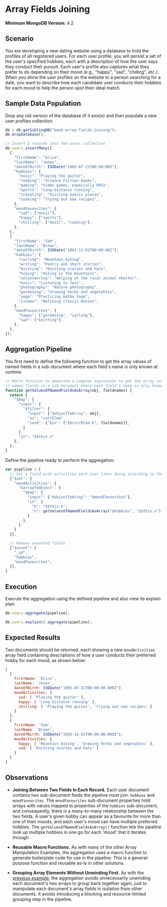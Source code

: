 # Array Fields Joining

__Minimum MongoDB Version:__ 4.2


## Scenario

You are developing a new dating website using a database to hold the profiles of all registered users. For each user profile, you will persist a set of the user's specified hobbies, each with a description of how the user says they conduct their pursuit. Each user's profile also captures what they prefer to do depending on their mood (e.g., "happy", "sad", "chilling", etc.). When you show the user profiles on the website to a person searching for a date, you want to describe how each candidate user conducts their hobbies for each mood to help the person spot their ideal match.

## Sample Data Population

Drop any old version of the database (if it exists) and then populate a new user profiles collection:

```javascript
db = db.getSiblingDB("book-array-fields-joining");
db.dropDatabase();

// Insert 2 records into the users collection
db.users.insertMany([
  {
    "firstName": "Alice",
    "lastName": "Jones",
    "dateOfBirth": ISODate("1985-07-21T00:00:00Z"),
    "hobbies": {
      "music": "Playing the guitar",
      "reading": "Science Fiction books",
      "gaming": "Video games, especially RPGs",
      "sports": "Long-distance running",
      "traveling": "Visiting exotic places",
      "cooking": "Trying out new recipes",
    },      
    "moodFavourites": {
      "sad": ["music"],
      "happy": ["sports"],
      "chilling": ["music", "cooking"],
    },
  },
  {
    "firstName": "Sam",
    "lastName": "Brown",
    "dateOfBirth": ISODate("1993-12-01T00:00:00Z"),
    "hobbies": {
      "cycling": "Mountain biking",
      "writing": "Poetry and short stories",
      "knitting": "Knitting scarves and hats",
      "hiking": "Hiking in the mountains",
      "volunteering": "Helping at the local animal shelter",
      "music": "Listening to Jazz",
      "photography": "Nature photography",
      "gardening": "Growing herbs and vegetables",
      "yoga": "Practicing Hatha Yoga",
      "cinema": "Watching classic movies",
    },
    "moodFavourites": {
      "happy": ["gardening", "cycling"],
      "sad": ["knitting"],
    },
  },
]);
```


## Aggregation Pipeline

You first need to define the following function to get the array values of named fields in a sub-document where each field's name is only known at runtime:

```javascript
// Macro function to generate a complex expression to get the array values of
// named fields in a sub-document where each field's name is only known at runtime 
function getValuesOfNamedFieldsAsArray(obj, fieldnames) {
  return {
    "$map": { 
      "input": {
        "$filter": { 
          "input": {"$objectToArray": obj}, 
          "as": "currElem",
          "cond": {"$in": ["$$currElem.k", fieldnames]},
        }
      }, 
      "in": "$$this.v" 
    }, 
  };
}
```

Define the pipeline ready to perform the aggregation:

```javascript
var pipeline = [
  // Set a field with activities each user likes doing according to their mood
  {"$set": {
    "moodActivities": {      
      "$arrayToObject": {
        "$map": { 
          "input": {"$objectToArray": "$moodFavourites"},
          "in": {              
            "k": "$$this.k",
            "v": getValuesOfNamedFieldsAsArray("$hobbies", "$$this.v"),
          }
        }, 
      }
    }
  }},

  // Remove unwanted fields  
  {"$unset": [
    "_id",
    "hobbies",
    "moodFavourites",
  ]},  
]
```


## Execution

Execute the aggregation using the defined pipeline and also view its explain plan:

```javascript
db.users.aggregate(pipeline);
```

```javascript
db.users.explain().aggregate(pipeline);
```


## Expected Results

Two documents should be returned, each showing a new `moodActivities` array field containing descriptions of how a user conducts their preferred hobby for each mood, as shown below:

```javascript
[
  {
    firstName: 'Alice',
    lastName: 'Jones',
    dateOfBirth: ISODate("1985-07-21T00:00:00.000Z"),
    moodActivities: {
      sad: [ 'Playing the guitar' ],
      happy: [ 'Long-distance running' ],
      chilling: [ 'Playing the guitar', 'Trying out new recipes' ]
    }
  },
  {
    firstName: 'Sam',
    lastName: 'Brown',
    dateOfBirth: ISODate("1993-12-01T00:00:00.000Z"),
    moodActivities: {
      happy: [ 'Mountain biking', 'Growing herbs and vegetables' ],
      sad: [ 'Knitting scarves and hats' ]
    }
  }
]
```


## Observations

 * __Joining Between Two Fields In Each Record.__ Each user document contains two sub-document fields the pipeline must join: `hobbies` and `moodFavourites`. The `moodFavourites` sub-document properties hold arrays with values mapped to properties of the `hobbies` sub-document, and consequently, there is a many-to-many relationship between the two fields. A user's given hobby can appear as a favourite for more than one of their moods, and each user's mood can have multiple preferred hobbies. The `getValuesOfNamedFieldsAsArray()` function lets the pipeline look up multiple hobbies in one go for each 'mood' that it iterates through 
 
* __Reusable Macro Functions.__ As with many of the other Array Manipulation Examples, the aggregation uses a macro function to generate boilerplate code for use in the pipeline. This is a general-purpose function and reusable as-is in other solutions.

 * __Grouping Array Elements Without Unwinding First.__ As with the [previous example](array-element-grouping.md), the aggregation avoids unnecessarily unwinding each document's two arrays to group back together again, just to manipulate each document's array fields in isolation from other documents. It avoids introducing a blocking and resource-limited grouping step in the pipeline.

